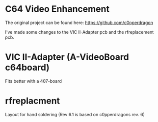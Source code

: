 # C64 Video Enhancement

The original project can be found here:
https://github.com/c0pperdragon

I've made some changes to the VIC II-Adapter pcb and the rfreplacement pcb.

# VIC II-Adapter (A-VideoBoard c64board)
Fits better with a 407-board

# rfreplacment
Layout for hand soldering (Rev 6.1 is based on c0pperdragons rev. 6)

